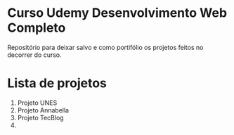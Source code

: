 # Curso Udemy Desenvolvimento Web Completo

Repositório para deixar salvo e como portifólio os projetos feitos no decorrer do curso.

# Lista de projetos

1. Projeto UNES
2. Projeto Annabella
3. Projeto TecBlog
4. 
